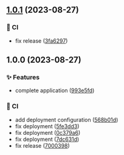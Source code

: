 ## [1.0.1](https://github.com/binayabaral/lt-frontend/compare/v1.0.0...v1.0.1) (2023-08-27)


### :repeat: CI

* fix release ([3fa6297](https://github.com/binayabaral/lt-frontend/commit/3fa6297f7979116b86d0223fa507042425e0bd1a))

## 1.0.0 (2023-08-27)


### :sparkles: Features

* complete application ([993e5fd](https://github.com/binayabaral/lt-frontend/commit/993e5fdad6d3a573d4bbce05b5347b257695696f))


### :repeat: CI

* add deployment configuration ([568b01d](https://github.com/binayabaral/lt-frontend/commit/568b01da4c4f64dc8a5ce42076bf95b6bba614c1))
* fix deployment ([5fe3dd3](https://github.com/binayabaral/lt-frontend/commit/5fe3dd31bfa675dabcf6b6764c6a2c996fbc0526))
* fix deployment ([0c379a6](https://github.com/binayabaral/lt-frontend/commit/0c379a675329198716cb4eb5847cf3237e66a7cf))
* fix deployment ([7dc631d](https://github.com/binayabaral/lt-frontend/commit/7dc631dc65ebca42781807351337f5fd8f2a2e76))
* fix release ([7000398](https://github.com/binayabaral/lt-frontend/commit/700039870da91d7ffd02748440c87dc6192791fc))
